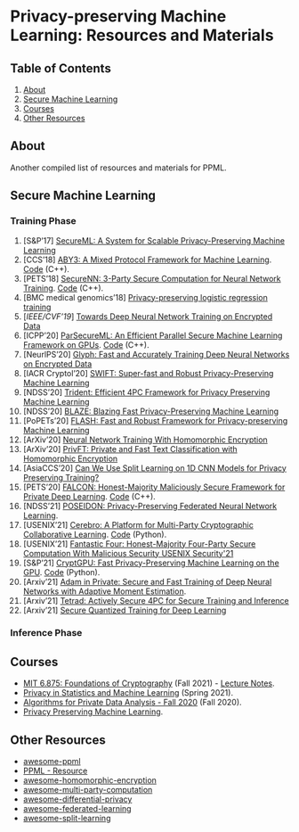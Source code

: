 # Privacy-preserving Machine Learning: Resources and Materials

## Table of Contents
1. [About](#about)
2. [Secure Machine Learning](#secure-machine-learning)
4. [Courses](#courses)
5. [Other Resources](#other-resources)

## About
Another compiled list of resources and materials for PPML.  

## Secure Machine Learning
### Training Phase
1. [S&P’17] [SecureML: A System for Scalable Privacy-Preserving Machine Learning](https://eprint.iacr.org/2017/396)
2. [CCS’18] [ABY3: A Mixed Protocol Framework for Machine Learning](https://eprint.iacr.org/2018/403.pdf). [Code](https://github.com/ladnir/aby3) (C++).
3. [PETS’18] [SecureNN: 3-Party Secure Computation for Neural Network Training](https://eprint.iacr.org/2018/442.pdf). [Code](https://github.com/snwagh/securenn-public) (C++).
4. [BMC medical genomics’18] [Privacy-preserving logistic regression training](https://bmcmedgenomics.biomedcentral.com/articles/10.1186/s12920-018-0398-y)
5. [*IEEE/CVF’19*] [Towards Deep Neural Network Training on Encrypted Data](https://ieeexplore.ieee.org/document/9025601)
6. [ICPP’20] [ParSecureML: An Efficient Parallel Secure Machine Learning Framework on GPUs](https://dl.acm.org/doi/pdf/10.1145/3404397.3404399). [Code](https://github.com/ZhengChenCS/ParSecureML) (C++).
7. [NeurlPS’20] [Glyph: Fast and Accurately Training Deep Neural Networks on Encrypted Data](https://arxiv.org/pdf/1911.07101.pdf)
8. [IACR Cryptol’20] [SWIFT: Super-fast and Robust Privacy-Preserving Machine Learning](https://www.semanticscholar.org/paper/SWIFT%3A-Super-fast-and-Robust-Privacy-Preserving-Koti-Pancholi/55e9017bcf4ffec2d34c760cc832d72e39c73216)
9. [NDSS’20] [Trident: Efficient 4PC Framework for Privacy Preserving Machine Learning](https://eprint.iacr.org/2019/1315)
10. [NDSS’20] [BLAZE: Blazing Fast Privacy-Preserving Machine Learning](https://eprint.iacr.org/2020/042)
11. [PoPETs’20] [FLASH: Fast and Robust Framework for Privacy-preserving Machine Learning](https://eprint.iacr.org/2019/1365)
12. [ArXiv’20] [Neural Network Training With Homomorphic Encryption](https://arxiv.org/abs/2012.13552)
13. [ArXiv’20] [PrivFT: Private and Fast Text Classification with Homomorphic
Encryption](https://arxiv.org/abs/1908.06972?utm_source=feedburner&utm_medium=feed&utm_campaign=Feed%253A+arxiv%252FQSXk+%2528ExcitingAds%2521+cs+updates+on+arXiv.org%2529)
14. [AsiaCCS’20] [Can We Use Split Learning on 1D CNN Models for Privacy Preserving Training?](https://dl.acm.org/doi/10.1145/3320269.3384740)
15. [PETS’20] [FALCON: Honest-Majority Maliciously Secure Framework for Private Deep Learning](https://arxiv.org/abs/2004.02229). [Code](https://github.com/snwagh/falcon-public) (C++).
16. [NDSS’21] [POSEIDON: Privacy-Preserving Federated Neural Network Learning](https://arxiv.org/abs/2009.00349).
17. [USENIX’21] [Cerebro: A Platform for Multi-Party Cryptographic Collaborative Learning](https://www.usenix.org/conference/usenixsecurity21/presentation/zheng). [Code](https://github.com/mc2-project/cerebro) (Python).
18. [USENIX’21] [Fantastic Four: Honest-Majority Four-Party Secure Computation With Malicious Security USENIX Security'21](https://www.usenix.org/system/files/sec21fall-dalskov.pdf)
19. [S&P’21] [CryptGPU: Fast Privacy-Preserving Machine Learning on the GPU](http://arxiv.org/abs/2104.10949). [Code](https://github.com/jeffreysijuntan/CryptGPU) (Python).
20. [Arxiv’21] [Adam in Private: Secure and Fast Training of Deep Neural Networks with Adaptive Moment Estimation](https://arxiv.org/abs/2106.02203). 
21. [Arxiv’21] [Tetrad: Actively Secure 4PC for Secure Training and Inference](https://arxiv.org/abs/2106.02850)
22. [Arxiv’21] [Secure Quantized Training for Deep Learning](https://arxiv.org/abs/2107.00501)

### Inference Phase

## Courses
- [MIT 6.875: Foundations of Cryptography](https://mit6875.github.io/)  (Fall 2021)  - [Lecture Notes](https://khoaduynguyen.com/tags/mit6-875/).  
- [Privacy in Statistics and Machine Learning](https://dpcourse.github.io/schedule.html) (Spring 2021).    
- [Algorithms for Private Data Analysis - Fall 2020](http://www.gautamkamath.com/CS860-fa2020.html) (Fall 2020).    
- [Privacy Preserving Machine Learning](http://researchers.lille.inria.fr/abellet/teaching/private_machine_learning_course.html).    

## Other Resources
- [awesome-ppml](https://github.com/mortendahl/awesome-ppml)
- [PPML - Resource](https://github.com/Ye-D/PPML-Resource)
- [awesome-homomorphic-encryption](https://github.com/jonaschn/awesome-he)
- [awesome-multi-party-computation](https://github.com/rdragos/awesome-mpc)
- [awesome-differential-privacy](https://github.com/menisadi/awesome-differential-privacy)
- [awesome-federated-learning](https://github.com/innovation-cat/Awesome-Federated-Machine-Learning#Videos-and-Lectures)
- [awesome-split-learning](https://github.com/splitlearning/awesome-split-learning)
